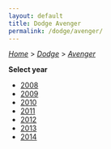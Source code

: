 ```yaml
---
layout: default
title: Dodge Avenger
permalink: /dodge/avenger/
---
```

[*Home*](/) > [*Dodge*](/dodge/) > [*Avenger*](/dodge/avenger/)

**Select year**

- [2008](/dodge/avenger/2008/)
- [2009](/dodge/avenger/2009/)
- [2010](/dodge/avenger/2010/)
- [2011](/dodge/avenger/2011/)
- [2012](/dodge/avenger/2012/)
- [2013](/dodge/avenger/2013/)
- [2014](/dodge/avenger/2014/)
